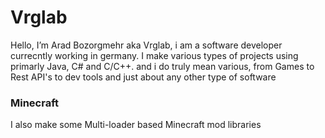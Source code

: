 # Vrglab
Hello, I’m Arad Bozorgmehr aka Vrglab, i am a software developer currecntly working in germany. I make various types of projects using primarly Java, C# and C/C++. and i do truly mean various, from Games to Rest API's to dev tools and just about any other type of software   

### Minecraft
I also make some Multi-loader based Minecraft mod libraries

